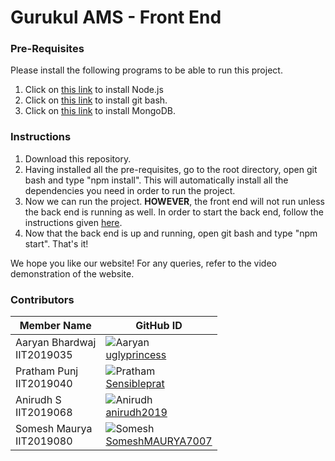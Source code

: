 # Gurukul AMS - Front End

### Pre-Requisites

Please install the following programs to be able to run this project.
1. Click on [this link](https://nodejs.org/en/download/) to install Node.js
1. Click on [this link](https://git-scm.com/downloads) to install git bash. 
1. Click on [this link](https://www.mongodb.com/try/download/community) to install MongoDB.


### Instructions

1. Download this repository.
1. Having installed all the pre-requisites, go to the root directory, open git bash and type "npm install". This will automatically install all the dependencies you need in order to run the project.
1. Now we can run the project. **HOWEVER**, the front end will not run unless the back end is running as well. In order to start the back end, follow the instructions given [here](https://github.com/Gurukul-AMS/backend/blob/main/Readme.md).
1. Now that the back end is up and running, open git bash and type "npm start". That's it!

We hope you like our website! For any queries, refer to the video demonstration of the website.

### Contributors

Member Name | GitHub ID
----------- | ---------
Aaryan Bhardwaj <br> IIT2019035 | ![Aaryan](https://avatars.githubusercontent.com/u/57333555?s=96&v=4) <br> [uglyprincess](https://github.com/uglyprincess)
Pratham Punj <br> IIT2019040 | ![Pratham](https://avatars.githubusercontent.com/u/56146599?s=96&v=4) <br> [Sensibleprat](https://github.com/Sensibleprat)
Anirudh S <br> IIT2019068 | ![Anirudh](https://avatars.githubusercontent.com/u/58392171?s=96&v=4) <br> [anirudh2019](https://github.com/anirudh2019)
Somesh Maurya <br> IIT2019080 | ![Somesh](https://avatars.githubusercontent.com/u/77438447?v=4) <br> [SomeshMAURYA7007](https://github.com/SomeshMAURYA7007)
